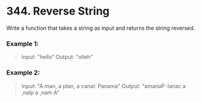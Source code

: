 #	344. Reverse String

Write a function that takes a string as input and returns the string reversed.

###	Example 1:

> Input: "hello"
> Output: "olleh"

###	Example 2:

> Input: "A man, a plan, a canal: Panama"
> Output: "amanaP :lanac a ,nalp a ,nam A"